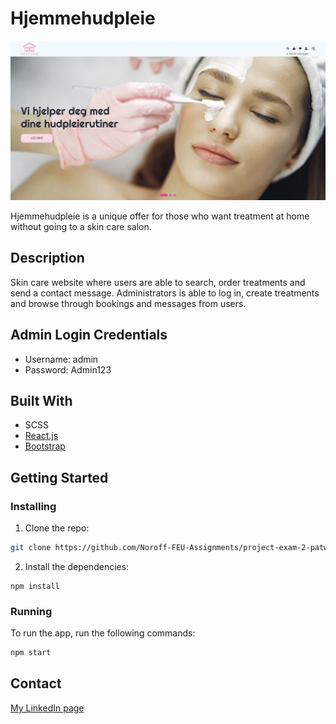# Hjemmehudpleie

![image](/public/hjemmehudpleie.jpg)

Hjemmehudpleie is a unique offer for those who want treatment at home without going to a skin care salon.

## Description

Skin care website where users are able to search, order treatments and send a contact
message. Administrators is able to log in, create treatments and browse through
bookings and messages from users.

## Admin Login Credentials

- Username: admin
- Password: Admin123

## Built With

- SCSS
- [React.js](https://reactjs.org/)
- [Bootstrap](https://getbootstrap.com)

## Getting Started

### Installing

1. Clone the repo:

```bash
git clone https://github.com/Noroff-FEU-Assignments/project-exam-2-patwer92.git
```

2. Install the dependencies:

```
npm install
```

### Running

To run the app, run the following commands:

```bash
npm start
```

## Contact

[My LinkedIn page](https://www.linkedin.com/in/patrick-werner-253706a9/)
